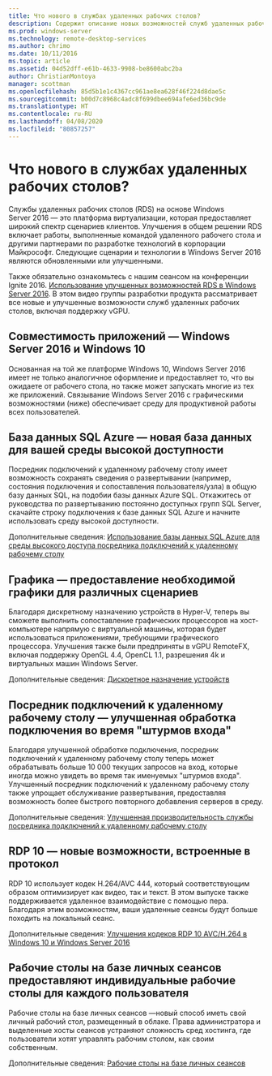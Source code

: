 ```yaml
---
title: Что нового в службах удаленных рабочих столов?
description: Содержит описание новых возможностей служб удаленных рабочих столов (RDS)в Windows Server 2016.
ms.prod: windows-server
ms.technology: remote-desktop-services
ms.author: chrimo
ms.date: 10/11/2016
ms.topic: article
ms.assetid: 04d52dff-e61b-4633-9908-be8600abc2ba
author: ChristianMontoya
manager: scottman
ms.openlocfilehash: 85d5b1e1c4367cc961ae8ea628f46f224d8dae5c
ms.sourcegitcommit: b00d7c8968c4adc8f699dbee694afe6ed36bc9de
ms.translationtype: HT
ms.contentlocale: ru-RU
ms.lasthandoff: 04/08/2020
ms.locfileid: "80857257"
---
```

# <a name="whats-new-in-remote-desktop-services"></a>Что нового в службах удаленных рабочих столов?

Службы удаленных рабочих столов (RDS) на основе Windows Server 2016 — это платформа виртуализации, которая предоставляет широкий спектр сценариев клиентов. Улучшения в общем решении RDS включает работы, выполненные командой удаленного рабочего стола и другими партнерами по разработке технологий в корпорации Майкрософт. Следующие сценарии и технологии в Windows Server 2016 являются обновленными или улучшенными.

Также обязательно ознакомьтесь с нашим сеансом на конференции Ignite 2016. [Использование улучшенных возможностей RDS в Windows Server 2016](https://channel9.msdn.com/Events/Ignite/2016/BRK3098). В этом видео группы разработки продукта рассматривает все новые и улучшенные возможности служб удаленных рабочих столов, включая поддержку vGPU. 

## <a name="app-compatibility---windows-server-2016-and-windows-10"></a>Совместимость приложений — Windows Server 2016 и Windows 10
Основанная на той же платформе Windows 10, Windows Server 2016 имеет не только аналогичное оформление и предоставляет то, что вы ожидаете от рабочего стола, но также может запускать многие из тех же приложений. Связывание Windows Server 2016 с графическими возможностями (ниже) обеспечивает среду для продуктивной работы всех пользователей. 

## <a name="azure-sql-database---the-new-database-for-your-highly-available-environment"></a>База данных SQL Azure — новая база данных для вашей среды высокой доступности
Посредник подключений к удаленному рабочему столу имеет возможность сохранять сведения о развертывании (например, состояния подключения и сопоставления пользователя/узла) в общую базу данных SQL, на подобии базы данных Azure SQL. Откажитесь от руководства по развертыванию постоянно доступных групп SQL Server, скачайте строку подключения к базе данных SQL Azure и начните использовать среду высокой доступности.

Дополнительные сведения: [Использование базы данных SQL Azure для среды высокого доступа посредника подключений к удаленному рабочему столу](https://blogs.technet.microsoft.com/enterprisemobility/2016/05/03/new-windows-server-2016-capability-use-azure-sql-db-for-your-remote-desktop-connection-broker-high-availability-environment/)

## <a name="graphics---solving-graphics-needs-across-various-scenarios"></a>Графика — предоставление необходимой графики для различных сценариев
Благодаря дискретному назначению устройств в Hyper-V, теперь вы сможете выполнить сопоставление графических процессоров на хост-компьютере напрямую с виртуальной машины, которая будет использоваться приложениями, требующими графического процессора. Улучшения также были предприняты в vGPU RemoteFX, включая поддержку OpenGL 4.4, OpenCL 1.1, разрешения 4k и виртуальных машин Windows Server.

Дополнительные сведения: [Дискретное назначение устройств](https://blogs.technet.microsoft.com/virtualization/2015/11/)

## <a name="rd-connection-broker---improved-connection-handling-during-logon-storms"></a>Посредник подключений к удаленному рабочему столу — улучшенная обработка подключения во время "штурмов входа"
Благодаря улучшенной обработке подключения, посредник подключений к удаленному рабочему столу теперь может обрабатывать больше 10 000 текущих запросов на вход, которые иногда можно увидеть во время так именуемых "штурмов входа". Улучшенный посредник подключений к удаленному рабочему столу также упрощает обслуживание развертывания, предоставляя возможность более быстрого повторного добавления серверов в среду.

Дополнительные сведения: [Улучшенная производительность службы посредника подключений к удаленному рабочему столу ](https://blogs.technet.microsoft.com/enterprisemobility/2015/12/15/improved-remote-desktop-connection-broker-performance-with-windows-server-2016-and-windows-server-2012-r2-hotfix-kb3091411/)

## <a name="rdp-10---new-capabilities-built-into-the-protocol"></a>RDP 10 — новые возможности, встроенные в протокол
RDP 10 использует кодек H.264/AVC 444, который соответствующим образом оптимизирует как видео, так и текст. В этом выпуске также поддерживается удаленное взаимодействие с помощью пера. Благодаря этим возможностям, ваши удаленные сеансы будут больше походить на локальный сеанс.  

Дополнительные сведения: [Улучшения кодеков RDP 10 AVC/H.264 в Windows 10 и Windows Server 2016](https://blogs.technet.microsoft.com/enterprisemobility/2016/01/11/remote-desktop-protocol-rdp-10-avch-264-improvements-in-windows-10-and-windows-server-2016-technical-preview/)

## <a name="personal-session-desktops---providing-individual-desktops-to-any-end-user"></a>Рабочие столы на базе личных сеансов предоставляют индивидуальные рабочие столы для каждого пользователя
Рабочие столы на базе личных сеансов —новый способ иметь свой личный рабочий стол, размещенный в облаке. Права администратора и выделенные хосты сеансов устраняют сложность сред хостинга, где пользователи хотят управлять рабочим столом, как своим собственным.

Дополнительные сведения: [Рабочие столы на базе личных сеансов](rds-personal-session-desktops.md)

